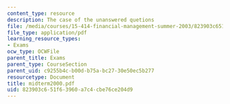 ```yaml
---
content_type: resource
description: The case of the unanswered quetions
file: /media/courses/15-414-financial-management-summer-2003/823903c651f63960a7c4cbe76ce204d9_midterm2000.pdf
file_type: application/pdf
learning_resource_types:
- Exams
ocw_type: OCWFile
parent_title: Exams
parent_type: CourseSection
parent_uid: c9255b4c-b00d-b75a-bc27-30e50ec5b277
resourcetype: Document
title: midterm2000.pdf
uid: 823903c6-51f6-3960-a7c4-cbe76ce204d9
---
```

